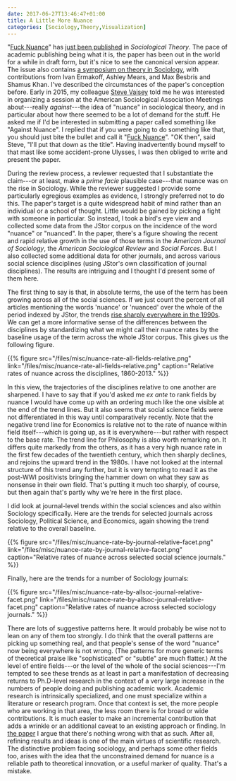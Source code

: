 ```yaml
---
date: 2017-06-27T13:46:47+01:00
title: A Little More Nuance
categories: [Sociology,Theory,Visualization]
---
```


"[Fuck Nuance](https://kieranhealy.org/files/papers/fuck-nuance.pdf)" has [just been published](http://journals.sagepub.com/doi/full/10.1177/0735275117709046) in *Sociological Theory*. The pace of academic publishing being what it is, the paper has been out in the world for a while in draft form, but it's nice to see the canonical version appear. The issue also contains [a symposium on theory in Sociology](http://journals.sagepub.com/toc/stxa/35/2), with contributions from Ivan Ermakoff, Ashley Mears, and Max Besbris and Shamus Khan. I've described the circumstances of the paper's conception before. Early in 2015, my colleague <a href="http://stephenvaisey.com">Steve Vaisey</a> told me he was interested in organizing a session at the American Sociological Association Meetings about---really *against*---the idea of "nuance" in sociological theory, and in particular about how there seemed to be a lot of demand for the stuff. He asked me if I'd be interested in submitting a paper called something like "Against Nuance". I replied that if you were going to do something like that, you should just bite the bullet and call it "<a href="https://kieranhealy.org/files/papers/fuck-nuance.pdf">Fuck Nuance</a>". "OK then", said Steve, "I'll put that down as the title". Having inadvertently bound myself to that mast like some accident-prone Ulysses, I was then obliged to write and present the paper. 

During the review process, a reviewer requested that I substantiate the claim---or at least, make a *prime facie* plausible case---that nuance was on the rise in Sociology. While the reviewer suggested I provide some particularly egregious examples as evidence, I strongly preferred not to do this. The paper's target is a quite widespread habit of mind rather than an individual or a school of thought. Little would be gained by picking a fight with someone in particular. So instead, I took a bird's eye view and collected some data from the JStor corpus on the incidence of the word "nuance" or "nuanced". In the paper, there's a figure showing the recent and rapid relative growth in the use of those terms in the *American Journal of Sociology*, the *American Sociological Review* and *Social Forces*. But I also collected some additional data for other journals, and across various social science disciplines (using JStor's own classification of journal disciplines). The results are intriguing and I thought I'd present some of them here. 

The first thing to say is that, in absolute terms, the use of the term has been growing across all of the social sciences. If we just count the percent of all articles mentioning the words 'nuance' or 'nuanced' over the whole of the period indexed by JStor, the trends [rise sharply everywhere in the 1990s](https://kieranhealy.org/files/misc/nuance-rate-absolute.png). We can get a more informative sense of the differences between the disciplines by standardizing what we might call their nuance rates by the baseline usage of the term across the whole JStor corpus. This gives us the following figure. 

{{% figure src="/files/misc/nuance-rate-all-fields-relative.png" link="/files/misc/nuance-rate-all-fields-relative.png" caption="Relative rates of nuance across the disciplines, 1860-2013." %}}

In this view, the trajectories of the disciplines relative to one another are sharpened. I have to say that if you'd asked me *ex ante* to rank fields by nuance I would have come up with an ordering much like the one visible at the end of the trend lines. But it also seems that social science fields were not differentiated in this way until comparatively recently. Note that the negative trend line for Economics is relative not to the rate of nuance within field itself---which is going up, as it is everywhere---but rather with respect to the base rate. The trend line for Philosophy is also worth remarking on. It differs quite markedly from the others, as it has a very high nuance rate in the first few decades of the twentieth century, which then sharply declines, and rejoins the upward trend in the 1980s. I have not looked at the internal structure of this trend any further, but it is very tempting to read it as the post-WWI positivists bringing the hammer down on what they saw as nonsense in their own field. That's putting it much too sharply, of course, but then again that's partly why we're here in the first place.

I did look at journal-level trends within the social sciences and also within Sociology specifically. Here are the trends for selected journals across Sociology, Political Science, and Economics, again showing the trend relative to the overall baseline. 

{{% figure src="/files/misc/nuance-rate-by-journal-relative-facet.png" link="/files/misc/nuance-rate-by-journal-relative-facet.png" caption="Relative rates of nuance across selected social science journals." %}}


Finally, here are the trends for a number of Sociology journals:

{{% figure src="/files/misc/nuance-rate-by-allsoc-journal-relative-facet.png" link="/files/misc/nuance-rate-by-allsoc-journal-relative-facet.png" caption="Relative rates of nuance across selected sociology journals." %}}

There are lots of suggestive patterns here. It would probably be wise not to lean on any of them too strongly. I do think that the overall patterns are picking up something real, and that people's sense of the word "nuance" now being everywhere is not wrong. (The patterns for more generic terms of theoretical praise like "sophisticated" or "subtle" are much flatter.)  At the level of entire fields---or the level of the whole of the social sciences---I'm tempted to see these trends as at least in part a manifestation of decreasing returns to Ph.D-level research in the context of a very large increase in the numbers of people doing and publishing academic work. Academic research is intrinsically specialized, and one must specialize within a literature or research program. Once that context is set, the more people who are working in that area, the less room there is for broad or wide contributions. It is much easier to make an incremental contribution that adds a wrinkle or an additional caveat to an existing approach or finding. In [the paper](https://kieranhealy.org/files/papers/fuck-nuance.pdf) I argue that there's nothing wrong with that as such. After all, refining results and ideas is one of the main virtues of scientific research. The distinctive problem facing sociology, and perhaps some other fields too, arises with the idea that the unconstrained demand for nuance is a reliable path to theoretical innovation, or a useful marker of quality. That's a mistake. 



